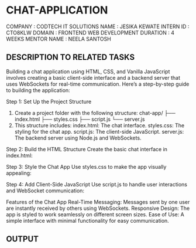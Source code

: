 # CHAT-APPLICATION
COMPANY : CODTECH IT SOLUTIONS
NAME : JESIKA KEWATE
INTERN ID : CTO8KLW
DOMAIN : FRONTEND WEB DEVELOPMENT
DURATION : 4 WEEKS 
MENTOR NAME : NEELA SANTOSH

## DESCRIPTION TO RELATED TASKS ##

Building a chat application using HTML, CSS, and Vanilla JavaScript involves creating a basic client-side interface and a backend server that uses WebSockets for real-time communication. Here’s a step-by-step guide to building the application:

Step 1: Set Up the Project Structure
1. Create a project folder with the following structure:
chat-app/
├── index.html
├── styles.css
├── script.js
└── server.js
2. This structure includes:
index.html: The chat interface.
styles.css: The styling for the chat app.
script.js: The client-side JavaScript.
server.js: The backend server using Node.js and WebSockets.

Step 2: Build the HTML Structure
Create the basic chat interface in index.html:

Step 3: Style the Chat App
Use styles.css to make the app visually appealing:

Step 4: Add Client-Side JavaScript
Use script.js to handle user interactions and WebSocket communication:

Features of the Chat App
Real-Time Messaging: Messages sent by one user are instantly received by others using WebSockets.
Responsive Design: The app is styled to work seamlessly on different screen sizes.
Ease of Use: A simple interface with minimal functionality for easy communication.

## OUTPUT ##
